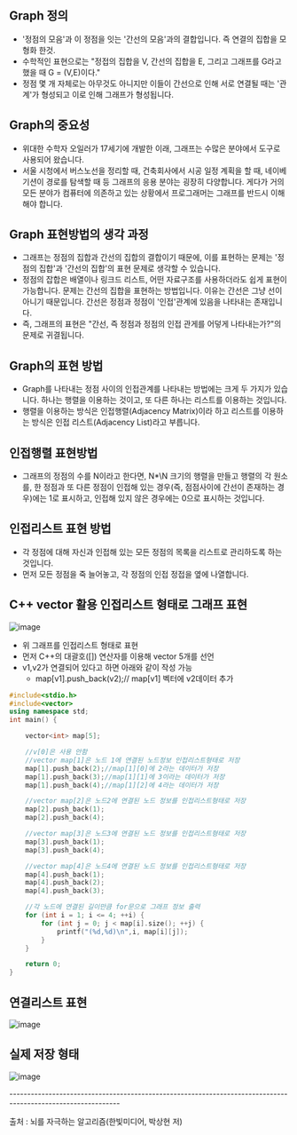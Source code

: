 ## Graph 정의

-   '정점의 모음'과 이 정점을 잇는 '간선의 모음'과의 결합입니다. 즉 연결의 집합을 모형화 한것.
-   수학적인 표현으로는 "정접의 집합을 V, 간선의 집합을 E, 그리고 그래프를 G라고 했을 때 G = (V,E)이다."
-   정점 몇 개 자체로는 아무것도 아니지만 이들이 간선으로 인해 서로 연결될 때는 '관계'가 형성되고 이로 인해 그래프가 형성됩니다.

## Graph의 중요성

-   위대한 수학자 오일러가 17세기에 개발한 이래, 그래프는 수많은 분야에서 도구로 사용되어 왔습니다.
-   서울 시청에서 버스노선을 정리할 때, 건축회사에서 시공 일정 계획을 할 때, 네이베기션이 경로를 탐색할 때 등 그래프의 응용 분야는 굉장히 다양합니다. 게다가 거의 모든 분야가 컴퓨터에 의존하고 있는 상황에서 프로그래머는 그래프를 반드시 이해해야 합니다.

## Graph 표현방법의 생각 과정

-   그래프는 정점의 집합과 간선의 집합의 결합이기 때문에, 이를 표현하는 문제는 '정점의 집합'과 '간선의 집합'의 표현 문제로 생각할 수 있습니다.
-   정점의 잡합은 배열이나 링크드 리스트, 어떤 자료구조를 사용하더라도 쉽게 표현이 가능합니다. 문제는 간선의 집합을 표현하는 방법입니다. 이유는 간선은 그냥 선이 아니기 때문입니다. 간선은 정점과 정점이 '인접'관계에 있음을 나타내는 존재입니다.
-   즉, 그래프의 표현은 "간선, 즉 정점과 정점의 인접 관게를 어덯게 나타내는가?"의 문제로 귀결됩니다.

## Graph의 표현 방법

-   Graph를 나타내는 정점 사이의 인접관계를 나타내는 방법에는 크게 두 가지가 있습니다. 하나는 행렬을 이용하는 것이고, 또 다른 하나는 리스트를 이용하는 것입니다.
-   행렬을 이용하는 방식은 인접행렬(Adjacency Matrix)이라 하고 리스트를 이용하는 방식은 인접 리스트(Adjacency List)라고 부릅니다.

## 인접행렬 표현방법

-   그래프의 정점의 수를 N이라고 한다면, N\*\\N 크기의 행렬을 만들고 행렬의 각 원소를, 한 정점과 또 다른 정점이 인접해 있는 경우(즉, 점점사이에 간선이 존재하는 경우)에는 1로 표시하고, 인접해 있지 않은 경우에는 0으로 표시하는 것입니다.

## 인접리스트 표현 방법

-   각 정점에 대해 자신과 인접해 있는 모든 정점의 목록을 리스트로 관리하도록 하는 것입니다.
-   먼저 모든 정점을 죽 늘어놓고, 각 정점의 인접 정접을 옆에 나열합니다.




## C++ vector 활용 인접리스트 형태로 그래프 표현

![image](https://user-images.githubusercontent.com/76929823/139233447-a03705e7-9c8e-405f-ae8b-dce5ac5174a8.png)
-   위 그래프를 인접리스트 형태로 표현
-   먼저 C++의 대괄호(\[\]) 연산자를 이용해 vector 5개를 선언
-   v1,v2가 연결되어 있다고 하면 아래와 같이 작성 가능
    -   map\[v1\].push\_back(v2);// map\[v1\] 벡터에 v2데이터 추가


```c++
#include<stdio.h>
#include<vector>
using namespace std;
int main() {

    vector<int> map[5];

    //v[0]은 사용 안함
    //vector map[1]은 노드 1에 연결된 노드정보 인접리스트형태로 저장
    map[1].push_back(2);//map[1][0]에 2라는 데이터가 저장
    map[1].push_back(3);//map[1][1]에 3이라는 데이터가 저장
    map[1].push_back(4);//map[1][2]에 4라는 데이터가 저장

    //vector map[2]은 노드2에 연결된 노드 정보를 인접리스트형태로 저장
    map[2].push_back(1);
    map[2].push_back(4);

    //vector map[3]은 노드3에 연결된 노드 정보를 인접리스트형태로 저장
    map[3].push_back(1);
    map[3].push_back(4);

    //vector map[4]은 노드4에 연결된 노드 정보를 인접리스트형태로 저장
    map[4].push_back(1);
    map[4].push_back(2);
    map[4].push_back(3);

    //각 노드에 연결된 길이만큼 for문으로 그래프 정보 출력
    for (int i = 1; i <= 4; ++i) {
        for (int j = 0; j < map[i].size(); ++j) {
            printf("(%d,%d)\n",i, map[i][j]);
        }
    }

    return 0;
}
```


## 연결리스트 표현

![image](https://user-images.githubusercontent.com/76929823/139233777-c6c4ba2b-1078-4e01-94d0-d733b302eecb.png)

## 실제 저장 형태

![image](https://user-images.githubusercontent.com/76929823/139233813-14f802a8-b789-4dbb-9fd5-ea689851e57a.png)




\-------------------------------------------------------------------------------------------------------------

출처 : 뇌를 자극하는 알고리즘(한빛미디어, 박상현 저)
